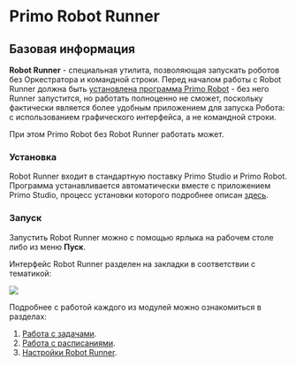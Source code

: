 # Primo Robot Runner

## Базовая информация

**Robot Runner** - специальная утилита, позволяющая запускать роботов без Оркестратора и командной строки. Перед началом работы с Robot Runner должна быть [установлена программа Primo Robot](https://docs.primo-rpa.ru/primo-rpa/primo-robot/installation) - без него Runner запустится, но работать полноценно не сможет, поскольку фактически является более удобным приложением для запуска Робота: с использованием графического интерфейса, а не командной строки. 

При этом Primo Robot без Robot Runner работать может.

### Установка

Robot Runner входит в стандартную поставку Primo Studio и Primo Robot. Программа устанавливается автоматически вместе с приложением Primo Studio, процесс установки которого подробнее описан [здесь](https://docs.primo-rpa.ru/primo-rpa/primo-studio/installation). 

### Запуск 

Запустить Robot Runner можно с помощью ярлыка на рабочем столе либо из меню **Пуск**.

Интерфейс Robot Runner разделен на закладки в соответствии с тематикой:

![](<../.gitbook/assets/image (491).png>)

Подробнее с работой каждого из модулей можно ознакомиться в разделах:

1. [Работа с задачами](https://docs.primo-rpa.ru/primo-rpa/primo-robot/robot-runner/modules/tasks).
2. [Работа с расписаниями](https://docs.primo-rpa.ru/primo-rpa/primo-robot/robot-runner/modules/schedules).
3. [Настройки Robot Runner](https://docs.primo-rpa.ru/primo-rpa/primo-robot/robot-runner/modules/settings).
